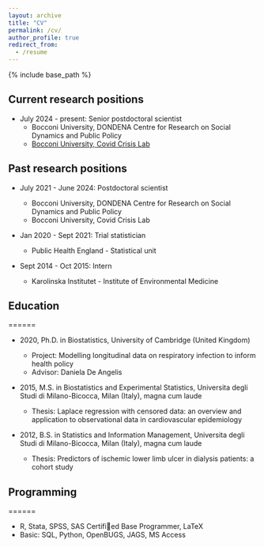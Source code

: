 ```yaml
---
layout: archive
title: "CV"
permalink: /cv/
author_profile: true
redirect_from:
  - /resume
---
```


{% include base_path %}

## Current research positions

* July 2024 - present: Senior postdoctoral scientist
  * Bocconi University, DONDENA Centre for Research on Social Dynamics and Public Policy
  * [Bocconi University, Covid Crisis Lab](https://covidcrisislab.unibocconi.eu/people/affiliated-faculty/chiara-chiavenna)

## Past research positions

* July 2021 - June 2024: Postdoctoral scientist
  * Bocconi University, DONDENA Centre for Research on Social Dynamics and Public Policy
  * Bocconi University, Covid Crisis Lab
    
* Jan 2020 - Sept 2021: Trial statistician
  * Public Health England - Statistical unit
 
* Sept 2014 - Oct 2015: Intern
  * Karolinska Institutet - Institute of Environmental Medicine

## Education
======
* 2020, Ph.D. in Biostatistics, University of Cambridge (United Kingdom)
  * Project: Modelling longitudinal data on respiratory infection to inform health policy
  * Advisor: Daniela De Angelis

* 2015, M.S. in Biostatistics and Experimental Statistics, Universita degli Studi di Milano-Bicocca, Milan (Italy), magna cum laude
  * Thesis: Laplace regression with censored data: an overview and application to observational data in cardiovascular epidemiology

* 2012, B.S. in Statistics and Information Management, Universita degli Studi di Milano-Bicocca, Milan (Italy), magna cum laude
  * Thesis: Predictors of ischemic lower limb ulcer in dialysis patients: a cohort study

## Programming
======
* R, Stata, SPSS, SAS Certified Base Programmer, LaTeX
* Basic: SQL, Python, OpenBUGS, JAGS, MS Access
